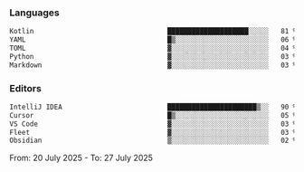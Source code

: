 <!--START_SECTION:waka-->
### Languages
```txt
Kotlin                                 ████████████████████░░░░░   81 %
YAML                                   █▒░░░░░░░░░░░░░░░░░░░░░░░   06 %
TOML                                   ▓░░░░░░░░░░░░░░░░░░░░░░░░   04 %
Python                                 ▓░░░░░░░░░░░░░░░░░░░░░░░░   03 %
Markdown                               ▓░░░░░░░░░░░░░░░░░░░░░░░░   03 %
```

### Editors
```txt
IntelliJ IDEA                          ██████████████████████▒░░   90 %
Cursor                                 █▒░░░░░░░░░░░░░░░░░░░░░░░   05 %
VS Code                                ▓░░░░░░░░░░░░░░░░░░░░░░░░   03 %
Fleet                                  ▓░░░░░░░░░░░░░░░░░░░░░░░░   03 %
Obsidian                               ▒░░░░░░░░░░░░░░░░░░░░░░░░   02 %
```

From: 20 July 2025 - To: 27 July 2025
<!--END_SECTION:waka-->
